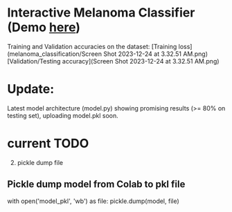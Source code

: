 # Interactive Melanoma Classifier (Demo [here](https://melanomas.streamlit.app))
Training and Validation accuracies on the dataset:
[Training loss](melanoma_classification/Screen Shot 2023-12-24 at 3.32.51 AM.png)
[Validation/Testing accuracy](Screen Shot 2023-12-24 at 3.32.51 AM.png)

# Update: 
Latest model architecture (model.py) showing promising results (>= 80% on testing set),
uploading model.pkl soon.
# current TODO
2) pickle dump file 

## Pickle dump model from Colab to pkl file
with open('model_pkl', 'wb') as file:
    pickle.dump(model, file)
###

